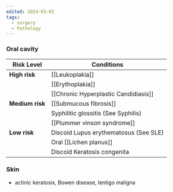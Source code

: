 ```yaml
---
edited: 2024-03-02
tags:
  - surgery
  - Pathology
---
```

### Oral cavity

| Risk Level      | Conditions                            |
| --------------- | ------------------------------------- |
| **High risk**   | [[Leukoplakia]]                       |
|                 | [[Erythoplakia]]                      |
|                 | [[Chronic Hyperplastic Candidiasis]]  |
| **Medium risk** | [[Submucous fibrosis]]                |
|                 | Syphilitic glossitis (See Syphilis)   |
|                 | [[Plummer vinson syndrome]]           |
| **Low risk**    | Discoid Lupus erythematosus (See SLE) |
|                 | Oral [[Lichen planus]]                |
|                 | Discoid Keratosis congenita           |
### Skin
- actinic keratosis, Bowen disease, lentigo maligna